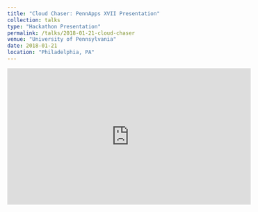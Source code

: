 ```yaml
---
title: "Cloud Chaser: PennApps XVII Presentation"
collection: talks
type: "Hackathon Presentation"
permalink: /talks/2018-01-21-cloud-chaser
venue: "University of Pennsylvania"
date: 2018-01-21
location: "Philadelphia, PA"
---
```


<iframe width="560" height="315" src="https://www.youtube.com/embed/wT9cghv0bS0" title="YouTube video player" frameborder="0" allow="accelerometer; autoplay; clipboard-write; encrypted-media; gyroscope; picture-in-picture; web-share" allowfullscreen></iframe>